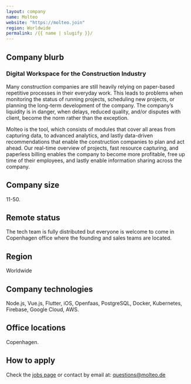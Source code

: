 ```yaml
---
layout: company
name: Molteo
website: "https://molteo.join"
region: Worldwide
permalink: /{{ name | slugify }}/
---
```


## Company blurb

### Digital Workspace for the Construction Industry
Many construction companies are still heavily relying on paper-based repetitive processes in their everyday work. This leads to problems when monitoring the status of running projects, scheduling new projects, or planning the long-term development of the company. The company’s liquidity is in danger, when delays, reduced quality, and/or disputes with client, become the norm rather than the exception. 

Molteo is the tool, which consists of modules that cover all areas from capturing data, to advanced analytics, and lastly data-driven recommendations that enable the construction companies to plan and act ahead. Our real-time overview of projects, fast resource capturing, and paperless billing enables the company to become more profitable, free up time of their employees, and lastly enable information sharing across the company.

## Company size

11-50.

## Remote status

The tech team is fully distributed but everyone is welcome to come in Copenhagen office where the founding and sales teams are located.

## Region

Worldwide

## Company technologies

Node.js, Vue.js, Flutter, iOS, Openfaas, PostgreSQL, Docker, Kubernetes, Firebase, Google Cloud, AWS.

## Office locations

Copenhagen.

## How to apply

Check the [jobs page](https://molteo.join.com/) or contact by email at: questions@molteo.de